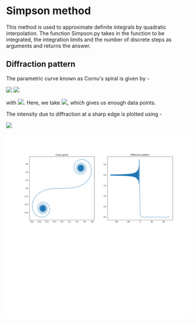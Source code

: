 # Simpson method

This method is used to approximate definite integrals by quadratic interpolation. The function Simpson.py takes in the function to be integrated, the integration limits and the number of discrete steps as arguments and returns the answer.

## Diffraction pattern

The parametric curve known as Cornu's spiral is given by -

<img src="https://render.githubusercontent.com/render/math?math=\large x(t) = \int_0^t \cos\left(\frac{\pi u^2}{2}\right)\text{d}u">
<img src="https://render.githubusercontent.com/render/math?math=\large y(t) = \int_0^t \sin\left(\frac{\pi u^2}{2}\right)\text{d}u">

with <img src="https://render.githubusercontent.com/render/math?math=t \in [-\infty,\infty]">. Here, we take <img src="https://render.githubusercontent.com/render/math?math=t \in [-50,50]">, which gives us enough data points.

The intensity due to diffraction at a sharp edge is plotted using - 

<img src="https://render.githubusercontent.com/render/math?math=\large I(t) = {\left(\frac{1}{2}-x(t)\right)}^2 %2B {\left(\frac{1}{2}-y(t)\right)}^2">

![](diffraction.png)

